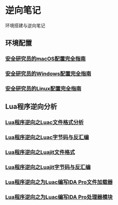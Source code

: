 # 逆向笔记

环境搭建与逆向笔记

## 环境配置

### [安全研究员的macOS配置完全指南](macOS.md)

### [安全研究员的Windows配置完全指南](Windows.md)

### [安全研究员的Linux配置完全指南](Linux.md)

## Lua程序逆向分析

### [Lua程序逆向之Luac文件格式分析](lua/lua_re.md)

### [Lua程序逆向之Luac字节码与反汇编](lua/lua_re2.md)

### [Lua程序逆向之Luajit文件格式](lua/lua_re3.md)

### [Lua程序逆向之Luajit字节码与反汇编](lua/lua_re4.md)

### [Lua程序逆向之为Luac编写IDA Pro文件加载器](lua/luac_loader.py)

### [Lua程序逆向之为Luac编写IDA Pro处理器模块](lua/luac_proc.py)
